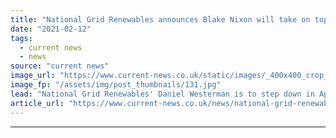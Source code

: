 ```yaml
---
title: "National Grid Renewables announces Blake Nixon will take on top role"
date: "2021-02-12"
tags: 
  - current news
  - news
source: "current news"
image_url: "https://www.current-news.co.uk/static/images/_400x400_crop_center-center/Blake-Nixon-credit-National-Grid.jpg"
image_fp: "/assets/img/post_thumbnails/131.jpg"
lead: "National Grid Renewables' Daniel Westerman is to step down in April as he takes a new job in Australia."
article_url: "https://www.current-news.co.uk/news/national-grid-renewables-announces-blake-nixon-will-take-on-top-role?utm_source=rss-feeds&utm_medium=rss&utm_campaign=rss"
---
```


---
